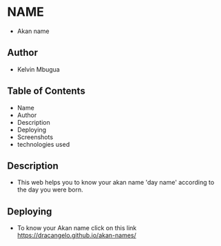 # NAME
- Akan name
## Author
- Kelvin Mbugua
## Table of Contents
- Name
- Author
- Description
- Deploying
- Screenshots
- technologies used
## Description
- This web helps you to know your akan name 'day name' according to the day you were born.
## Deploying
- To know your Akan name click on this link https://dracangelo.github.io/akan-names/